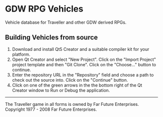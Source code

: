 GDW RPG Vehicles
================

Vehicle database for Traveller and other GDW derived RPGs.

Building Vehicles from source
-----------------------------

1. Download and install Qt5 Creator and a suitable compiler kit for your
   platform.
2. Open Qt Creator and select "New Project". Click on the "Import Project"
   project template and then "Git Clone". Click on the "Choose..." button to
   continue.
3. Enter the repository URL in the "Repository" field and choose a path to
   check out the source into. Click on the "Continue" button.
4. Click on one of the green arrows in the the bottom right of the Qt Creator
   window to Run or Debug the application.

---
The Traveller game in all forms is owned by Far Future Enterprises.
Copyright 1977 - 2008 Far Future Enterprises.
